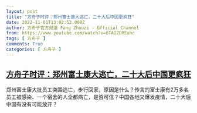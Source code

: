 ```yaml
---
layout: post
title: "方舟子时评：郑州富士康大逃亡，二十大后中国更疯狂"
date: 2022-11-01T13:02:52.000Z
author: 方舟子官方频道 Fang Zhouzi - Official Channel
from: https://www.youtube.com/watch?v=6TAIZOREshc
tags: [ 方舟子 ]
comments: True
categories: [ 方舟子 ]
---
```

<!--1667307772000-->
[方舟子时评：郑州富士康大逃亡，二十大后中国更疯狂](https://www.youtube.com/watch?v=6TAIZOREshc)
------

<div>
郑州富士康大批员工突围逃亡，步行回家，原因是什么？传言的富士康有2万多名员工被感染、一个宿舍的人全都病亡，是否可信？中国各地又爆发疫情，二十大后中国有没有可能放开？
</div>
